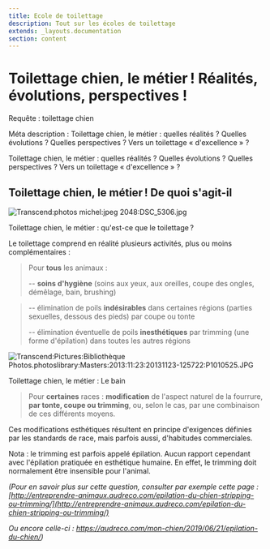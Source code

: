 ```yaml
---
title: Ecole de toilettage
description: Tout sur les écoles de toilettage
extends: _layouts.documentation
section: content
---
```


Toilettage chien, le métier ! Réalités, évolutions, perspectives ! 
===================================================================

Requête : toilettage chien

Méta description : Toilettage chien, le métier : quelles réalités ?
Quelles évolutions ? Quelles perspectives ? Vers un toilettage
« d'excellence » ?

Toilettage chien, le métier : quelles réalités ? Quelles évolutions ?
Quelles perspectives ? Vers un toilettage « d'excellence » ?


Toilettage chien, le métier ! De quoi s'agit-il
-----------------------------------------------

![Transcend:photos michel:jpeg
2048:DSC\_5306.jpg](../../assets/img/tmp-img/image1.jpeg)

Toilettage chien, le métier : qu'est-ce que le toilettage ?

Le toilettage comprend en réalité plusieurs activités, plus ou moins
complémentaires :

>Pour **tous** les animaux :
>
> -- **soins d'hygiène** (soins aux yeux, aux oreilles, coupe des ongles,
 démêlage, bain, brushing)

> -- élimination de poils **indésirables** dans certaines régions
 (parties sexuelles, dessous des pieds) par coupe ou tonte
>
> -- élimination éventuelle de poils **inesthétiques** par trimming (une
 forme d'épilation) dans toutes les autres régions

![Transcend:Pictures:Bibliothèque
Photos.photoslibrary:Masters:2013:11:23:20131123-125722:P1010525.JPG](../../assets/img/tmp-img/image2.jpeg)

Toilettage chien, le métier : Le bain

> Pour **certaines** races : **modification** de l'aspect naturel de la
fourrure, **par tonte, coupe ou trimming**, ou, selon le cas, par une
combinaison de ces différents moyens.

Ces modifications esthétiques résultent en principe d'exigences définies
par les standards de race, mais parfois aussi, d'habitudes commerciales.

Nota : le trimming est parfois appelé épilation. Aucun rapport cependant
avec l'épilation pratiquée en esthétique humaine. En effet, le trimming
doit normalement être insensible pour l'animal.

*(Pour en savoir plus sur cette question, consulter par exemple cette
page :
[http://entreprendre-animaux.audreco.com/epilation-du-chien-stripping-ou-trimming/](http://entreprendre-animaux.audreco.com/epilation-du-chien-stripping-ou-trimming/)*

*Ou encore celle-ci :
<https://audreco.com/mon-chien/2019/06/21/epilation-du-chien/>)*

